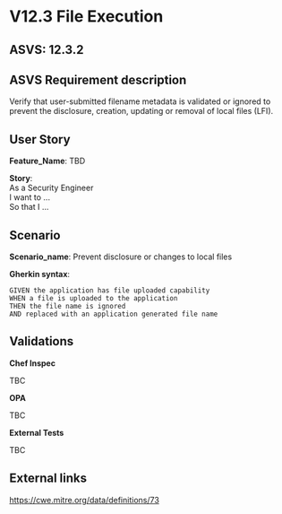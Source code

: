 # V12.3 File Execution

## ASVS: 12.3.2

## ASVS Requirement description

Verify that user-submitted filename metadata is validated or ignored to
prevent the disclosure, creation, updating or removal of local files (LFI).

## User Story

**Feature_Name**: TBD

**Story**:\
As a Security Engineer\
I want to ...\
So that I ...

## Scenario

**Scenario_name**: Prevent disclosure or changes to local files

**Gherkin syntax**:

```gherkin
GIVEN the application has file uploaded capability
WHEN a file is uploaded to the application
THEN the file name is ignored
AND replaced with an application generated file name
```

## Validations

**Chef Inspec**

TBC

**OPA**

TBC

**External Tests**

TBC

## External links

<https://cwe.mitre.org/data/definitions/73>

